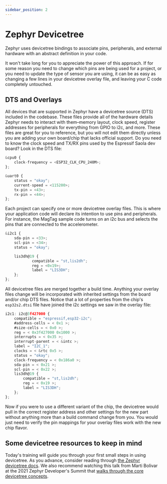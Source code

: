 ```yaml
---
sidebar_position: 2
---
```


# Zephyr Devicetree

Zephyr uses devicetree bindings to associate pins, peripherals, and external hardware with an abstract definition in your code.

It won't take long for you to appreciate the power of this approach. If for some reason you need to change which pins are being used for a project, or you need to update the type of sensor you are using, it can be as easy as changing a few lines in your devicetree overlay file, and leaving your C code completely untouched.

## DTS and Overlays

All devices that are supported in Zephyr have a devicetree source (DTS) included in the codebase. These files provide all of the hardware details Zephyr needs to interact with them&ndash;memory layout, clock speed, register addresses for peripherals for everything from GPIO to i2c, and more. These files are great for you to reference, but you will not edit them directly unless you are adding your own board/chip that lacks official support. Do you need to know the clock speed and TX/RX pins used by the Espressif Saola dev board? Look in the DTS file:

```js title="excerpt from: golioth-zephyr-workspace/zephyr/boards/xtensa/esp32s2_saola/esp32s2_saola.dts"
&cpu0 {
	clock-frequency = <ESP32_CLK_CPU_240M>;
};

&uart0 {
	status = "okay";
	current-speed = <115200>;
	tx-pin = <43>;
	rx-pin = <44>;
};
```

Each project can specify one or more devicetree overlay files. This is where your application code will declare its intention to use pins and peripherals. For instance, the MagTag sample code turns on an i2c bus and selects the pins that are connected to the accelerometer.

```js title="MagTag accelerometer excerpt from: magtag-demo/boards/esp32s2_saola.overlay"
&i2c1 {
	sda-pin = <33>;
	scl-pin = <34>;
	status = "okay";

	lis3dh@19 {
			compatible = "st,lis2dh";
			reg = <0x19>;
			label = "LIS3DH";
	};
};
```

All devicetree files are merged together a build time. Anything your overlay files change will be incorporated with inherited settings from the board and/or chip DTS files. Notice that a lot of properties from the chip's `esp32s2.dtsi` file have joined the i2c settings we saw in the overlay file:

```js title="excerpt from file generated by build process: magtag-demo/build/zephyr/zephyr.dts"
i2c1: i2c@3f427000 {
	compatible = "espressif,esp32-i2c";
	#address-cells = < 0x1 >;
	#size-cells = < 0x0 >;
	reg = < 0x3f427000 0x1000 >;
	interrupts = < 0x35 >;
	interrupt-parent = < &intc >;
	label = "I2C_1";
	clocks = < &rtc 0x5 >;
	status = "okay";
	clock-frequency = < 0x186a0 >;
	sda-pin = < 0x21 >;
	scl-pin = < 0x22 >;
	lis3dh@19 {
		compatible = "st,lis2dh";
		reg = < 0x19 >;
		label = "LIS3DH";
	};
};
```

Now if you were to use a different variant of the chip, the devicetree would pull in the correct register address and other settings for the new part without anything more than a build command change from you. You would just need to verify the pin mappings for your overlay files work with the new chip flavor.

## Some devicetree resources to keep in mind

Today's training will guide you through your first small steps in using devicetree. As you advance, consider reading through [the Zephyr devicetree docs](https://docs.zephyrproject.org/latest/build/dts/intro.html). We also recommend watching this talk from Marti Bolivar at the 2021 Zephyr Developer's Summit that [walks through the core devicetree concepts](https://www.youtube.com/watch?v=sWaxQyIgEBY).
